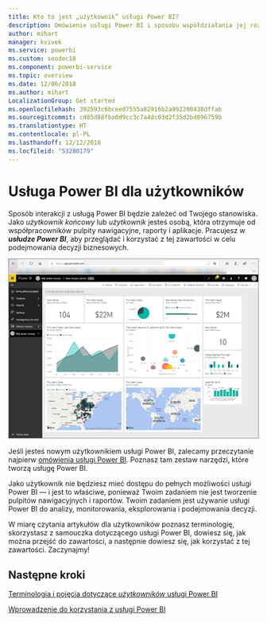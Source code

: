 ```yaml
---
title: Kto to jest „użytkownik” usługi Power BI?
description: Omówienie usługi Power BI i sposobu współdziałania jej różnych elementów — programu Power BI Desktop, usługi Power BI, usługi Power BI dla urządzeń przenośnych, serwera raportów i usługi Power BI Embedded.
author: mihart
manager: kvivek
ms.service: powerbi
ms.custom: seodec18
ms.component: powerbi-service
ms.topic: overview
ms.date: 12/06/2018
ms.author: mihart
LocalizationGroup: Get started
ms.openlocfilehash: 392593c6bceed7555a82916b2a992200438dffab
ms.sourcegitcommit: cd85d88fba0d9cc3c7a4dc03d2f35d2bd096759b
ms.translationtype: HT
ms.contentlocale: pl-PL
ms.lasthandoff: 12/12/2018
ms.locfileid: "53280179"
---
```

# <a name="power-bi-for-consumers"></a>Usługa Power BI dla użytkowników
Sposób interakcji z usługą Power BI będzie zależeć od Twojego stanowiska. Jako *użytkownik końcowy* lub *użytkownik* jesteś osobą, która otrzymuje od współpracowników pulpity nawigacyjne, raporty i aplikacje. Pracujesz w ***usłudze Power BI***, aby przeglądać i korzystać z tej zawartości w celu podejmowania decyzji biznesowych.

![Pulpit nawigacyjny usługi Power BI](media/end-user-consumer/power-bi-service.png)

Jeśli jesteś nowym użytkownikiem usługi Power BI, zalecamy przeczytanie najpierw [omówienia usługi Power BI](../power-bi-overview.md). Poznasz tam zestaw narzędzi, które tworzą usługę Power BI.

Jako użytkownik nie będziesz mieć dostępu do pełnych możliwości usługi Power BI — i jest to właściwe, ponieważ Twoim zadaniem nie jest tworzenie pulpitów nawigacyjnych i raportów. Twoim zadaniem jest używanie usługi Power BI do analizy, monitorowania, eksplorowania i podejmowania decyzji.

W miarę czytania artykułów dla użytkowników poznasz terminologię, skorzystasz z samouczka dotyczącego usługi Power BI, dowiesz się, jak można przejść do zawartości, a następnie dowiesz się, jak korzystać z tej zawartości.  Zaczynajmy!

## <a name="next-steps"></a>Następne kroki

[Terminologia i pojęcia dotyczące *użytkowników* usługi Power BI](end-user-basic-concepts.md)

<!-- [Get started guide for *consumers*] -->
[Wprowadzenie do korzystania z usługi Power BI](../service-get-started.md)

